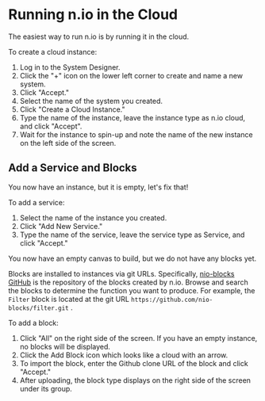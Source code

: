 # Running n.io in the Cloud

The easiest way to run n.io is by running it in the cloud.

To create a cloud instance:

1. Log in to the System Designer.
2. Click the "+" icon on the lower left corner to create and name a new system.
3. Click "Accept."
4. Select the name of the system you created.
5. Click "Create a Cloud Instance."
6. Type the name of the instance, leave the instance type as n.io cloud, and click "Accept".
7. Wait for the instance to spin-up and note the name of the new instance on the left side of the screen.

## Add a Service and Blocks

You now have an instance, but it is empty, let's fix that!

To add a service:

1. Select the name of the instance you created.
2. Click "Add New Service."
3. Type the name of the service, leave the service type as Service, and click "Accept."

You now have an empty canvas to build, but we do not have any blocks yet.

Blocks are installed to instances via git URLs. Specifically, [nio-blocks GitHub](https://github.com/nio-blocks) is the repository of the blocks created by n.io.  Browse and search the blocks to determine the function you want to produce. For example, the `Filter` block is located at the git URL `https://github.com/nio-blocks/filter.git` .

To add a block:

1. Click "All" on the right side of the screen. If you have an empty instance, no blocks will be displayed.
2. Click the Add Block icon which looks like a cloud with an arrow.
3. To import the block, enter the Github clone URL of the block and click "Accept."
4. After uploading, the block type displays on the right side of the screen under its group.



